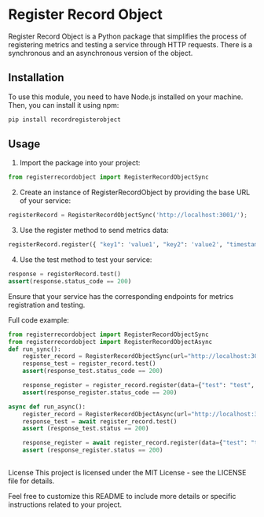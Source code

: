 # Register Record Object
Register Record Object is a Python package that simplifies the process of registering metrics and testing a service through HTTP requests.
There is a synchronous and an asynchronous version of the object.

## Installation
To use this module, you need to have Node.js installed on your machine. Then, you can install it using npm:

```bash
pip install recordregisterobject
```
## Usage
1. Import the package into your project:
```python
from registerrecordobject import RegisterRecordObjectSync
```
2. Create an instance of RegisterRecordObject by providing the base URL of your service:
```python
registerRecord = RegisterRecordObjectSync('http://localhost:3001/');
```
3. Use the register method to send metrics data:
```python
registerRecord.register({ "key1": 'value1', "key2": 'value2', "timestamp": time.time(), "service": 'service1' })
```
4. Use the test method to test your service:
```python
response = registerRecord.test()
assert(response.status_code == 200)
```
Ensure that your service has the corresponding endpoints for metrics registration and testing.


Full code example:
```python
from registerrecordobject import RegisterRecordObjectSync
from registerrecordobject import RegisterRecordObjectAsync
def run_sync():
    register_record = RegisterRecordObjectSync(url="http://localhost:3001")
    response_test = register_record.test()
    assert(response_test.status_code == 200)

    response_register = register_record.register(data={"test": "test", "service": "test-python"})
    assert(response_register.status_code == 200)

async def run_async():
    register_record = RegisterRecordObjectAsync(url="http://localhost:3001")
    response_test = await register_record.test()
    assert (response_test.status == 200)

    response_register = await register_record.register(data={"test": "test", "service": "test-python"})
    assert (response_register.status == 200)  
    
```
License
This project is licensed under the MIT License - see the LICENSE file for details.

Feel free to customize this README to include more details or specific instructions related to your project.
